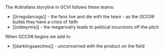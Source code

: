 The #ultrafans storyline in GCVI follows these teams:

* [[irregularcogs]] - the fans live and die with the team - as the GCC06 builds they have a crisis of faith
* [[oldwyrms]] - the megarivalry leads to political incursions off the pitch

When GCC06 begins we add in:

* [[darklingspectres]] - unconcerned with the product on the field